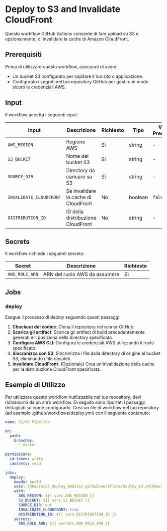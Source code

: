 # Deploy to S3 and Invalidate CloudFront

Questo workflow GitHub Actions consente di fare upload su S3 e, opzionalmente, di invalidare la cache di Amazon CloudFront.

## Prerequisiti

Prima di utilizzare questo workflow, assicurati di avere:

- Un bucket S3 configurato per ospitare il tuo sito o applicazione.
- Configurato i segreti nel tuo repository GitHub per gestire in modo sicuro le credenziali AWS.

## Input

Il workflow accetta i seguenti input:

| Input               | Descrizione                                 | Richiesto | Tipo    | Valore Predefinito |
| ------------------- | ------------------------------------------- | --------- | ------- | ------------------ |
| `AWS_REGION`        | Regione AWS                                 | Sì        | string  | -                  |
| `S3_BUCKET`         | Nome del bucket S3                           | Sì        | string  | -                  |
| `SOURCE_DIR`        | Directory da caricare su S3                 | Sì        | string  | -                  |
| `INVALIDATE_CLOUDFRONT` | Se invalidare la cache di CloudFront         | No        | boolean | `false`            |
| `DISTRIBUTION_ID`   | ID della distribuzione CloudFront            | No        | string  | -                  |

## Secrets

Il workflow richiede i seguenti secrets:

| Secret         | Descrizione                           | Richiesto |
| -------------- | ------------------------------------- | --------- |
| `AWS_ROLE_ARN` | ARN del ruolo AWS da assumere          | Sì        |


## Jobs

### deploy

Esegue il processo di deploy seguendo questi passaggi:

1. **Checkout del codice**: Clona il repository nel runner GitHub.
2. **Scarica gli artifact**: Scarica gli artifact di build precedentemente generati e li posiziona nella directory specificata.
3. **Configura AWS CLI**: Configura le credenziali AWS utilizzando il ruolo specificato.
4. **Sincronizza con S3**: Sincronizza i file dalla directory di origine al bucket S3, eliminando i file obsoleti.
5. **Invalidare CloudFront**: (Opzionale) Crea un'invalidazione della cache per la distribuzione CloudFront specificata.

## Esempio di Utilizzo

Per utilizzare questo workflow riutilizzabile nel tuo repository, devi richiamarlo da un altro workflow. Di seguito sono riportati i passaggi dettagliati su come configurarlo. Crea un file di workflow nel tuo repository (ad esempio .github/workflows/deploy.yml) con il seguente contenuto:

```yaml
name: CI/CD Pipeline

on:
  push:
    branches:
      - master
      
permissions:
  id-token: write
  contents: read

jobs:
  deploy:
    needs: build
    uses: AdKaora/s3_deploy_module/.github/workflows/deploy_s3.yml@master
    with:
      AWS_REGION: ${{ vars.AWS_REGION }}
      S3_BUCKET: ${{ vars.S3_BUCKET }}
      SOURCE_DIR: out
      INVALIDATE_CLOUDFRONT: true
      DISTRIBUTION_ID: ${{ vars.DISTRIBUTION_ID }}
    secrets:
      AWS_ROLE_ARN: ${{ secrets.AWS_ROLE_ARN }}

```

